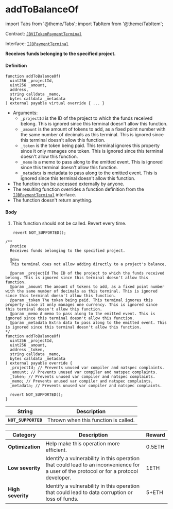 # addToBalanceOf

import Tabs from '@theme/Tabs';
import TabItem from '@theme/TabItem';

Contract: [`JBV1TokenPaymentTerminal`](/dev/api/contracts/or-payment-terminals/jbv1tokenpaymentterminal/README.md)​‌

Interface: [`IJBPaymentTerminal`](/dev/api/interfaces/ijbpaymentterminal.md)

<Tabs>
<TabItem value="Step by step" label="Step by step">

**Receives funds belonging to the specified project.**

#### Definition

```
function addToBalanceOf(
  uint256 _projectId,
  uint256 _amount,
  address,
  string calldata _memo,
  bytes calldata _metadata
) external payable virtual override { ... }
```

- Arguments:
  - `_projectId` is the ID of the project to which the funds received belong. This is ignored since this terminal doesn't allow this function.
  - `_amount` is the amount of tokens to add, as a fixed point number with the same number of decimals as this terminal. This is ignored since this terminal doesn't allow this function.
  - `_token` is the token being paid. This terminal ignores this property since it only manages one token. This is ignored since this terminal doesn't allow this function.
  - `_memo` is a memo to pass along to the emitted event. This is ignored since this terminal doesn't allow this function.
  - `_metadata` is metadata to pass along to the emitted event. This is ignored since this terminal doesn't allow this function.
- The function can be accessed externally by anyone.
- The resulting function overrides a function definition from the [`IJBPaymentTerminal`](/dev/api/interfaces/ijbpaymentterminal.md) interface.
- The function doesn't return anything.

#### Body

1.  This function should not be called. Revert every time.

    ```
    revert NOT_SUPPORTED();
    ```

</TabItem>

<TabItem value="Code" label="Code">

```
/**
  @notice
  Receives funds belonging to the specified project.

  @dev
  This terminal does not allow adding directly to a project's balance.

  @param _projectId The ID of the project to which the funds received belong. This is ignored since this terminal doesn't allow this function.
  @param _amount The amount of tokens to add, as a fixed point number with the same number of decimals as this terminal. This is ignored since this terminal doesn't allow this function.
  @param _token The token being paid. This terminal ignores this property since it only manages one currency. This is ignored since this terminal doesn't allow this function.
  @param _memo A memo to pass along to the emitted event. This is ignored since this terminal doesn't allow this function.
  @param _metadata Extra data to pass along to the emitted event. This is ignored since this terminal doesn't allow this function.
*/
function addToBalanceOf(
  uint256 _projectId,
  uint256 _amount,
  address _token,
  string calldata _memo,
  bytes calldata _metadata
) external payable override {
  _projectId; // Prevents unused var compiler and natspec complaints.
  _amount; // Prevents unused var compiler and natspec complaints.
  _token; // Prevents unused var compiler and natspec complaints.
  _memo; // Prevents unused var compiler and natspec complaints.
  _metadata; // Prevents unused var compiler and natspec complaints.

  revert NOT_SUPPORTED();
}
```

</TabItem>

<TabItem value="Errors" label="Errors">

| String              | Description                          |
| ------------------- | ------------------------------------ |
| **`NOT_SUPPORTED`** | Thrown when this function is called. |

</TabItem>

<TabItem value="Bug bounty" label="Bug bounty">

| Category          | Description                                                                                                                            | Reward |
| ----------------- | -------------------------------------------------------------------------------------------------------------------------------------- | ------ |
| **Optimization**  | Help make this operation more efficient.                                                                                               | 0.5ETH |
| **Low severity**  | Identify a vulnerability in this operation that could lead to an inconvenience for a user of the protocol or for a protocol developer. | 1ETH   |
| **High severity** | Identify a vulnerability in this operation that could lead to data corruption or loss of funds.                                        | 5+ETH  |

</TabItem>
</Tabs>
